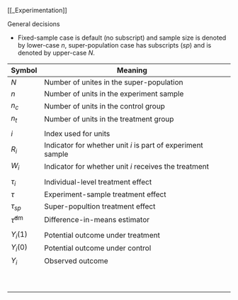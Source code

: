[[_Experimentation]]

General decisions
- Fixed-sample case is default (no subscript) and sample size is denoted by lower-case $n$, super-population case has subscripts ($sp$) and is denoted by upper-case $N$.

| Symbol                   | Meaning                                                     |     |
| ------------------------ | ----------------------------------------------------------- | --- |
| $N$                      | Number of unites in the super-population                    |     |
| $n$                      | Number of units in the experiment sample                    |     |
| $n_c$                    | Number of units in the control group                        |     |
| $n_t$                    | Number of units in the treatment group                      |     |
|                          |                                                             |     |
| $i$                      | Index used for units                                        |     |
| $R_i$                    | Indicator for whether unit $i$ is part of experiment sample |     |
| $W_i$                    | Indicator for whether unit $i$ receives the treatment       |     |
|                          |                                                             |     |
| $\tau_i$                 | Individual-level treatment effect                           |     |
| $\tau$                   | Experiment-sample treatment effect                          |     |
| $\tau_{sp}$              | Super-popultion treatment effect                            |     |
| $\hat{\tau}^{\text{dm}}$ | Difference-in-means estimator                               |     |
|                          |                                                             |     |
| $Y_i(1)$                 | Potential outcome under treatment                           |     |
| $Y_i(0)$                 | Potential outcome under control                             |     |
| $Y_i$                    | Observed outcome                                            |     |
|                          |                                                             |     |
|                          |                                                             |     |
|                          |                                                             |     |
|                          |                                                             |     |
|                          |                                                             |     |
|                          |                                                             |     |
|                          |                                                             |     |
|                          |                                                             |     |
|                          |                                                             |     |

